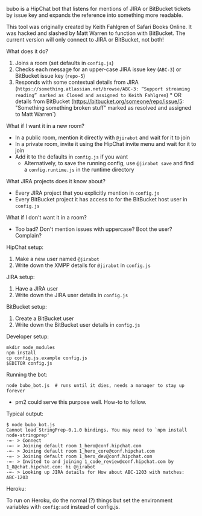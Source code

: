bubo is a HipChat bot that listens for mentions of JIRA or BitBucket tickets by issue key and expands the
reference into something more readable.

This tool was originally created by Keith Fahlgren of Safari Books Online. It was hacked and slashed by
Matt Warren to function with BitBucket. The current version will only connect to JIRA or BitBucket,
not both!

What does it do?

  1. Joins a room (set defaults in `config.js`)
  1. Checks each message for an upper-case JIRA issue key (`ABC-3`) or BitBucket issue key (`repo-5`)
  1. Responds with some contextual details from JIRA (`https://something.atlassian.net/browse/ABC-3: “Support streaming reading” marked as Closed and assigned to Keith Fahlgren`)
    * OR details from BitBucket (https://bitbucket.org/someone/repo/issue/5: "Something something broken stuff" marked as resolved and assigned to Matt Warren`)

What if I want it in a new room?

  * In a public room, mention it directly with `@jirabot` and wait for it to join
  * In a private room, invite it using the HipChat invite menu and wait for it to join
  * Add it to the defaults in `config.js` if you want
    * Alternatively, to save the running config, use `@jirabot save` and find a `config.runtime.js` in the runtime directory

What JIRA projects does it know about?
  
  * Every JIRA project that you explicitly mention in `config.js`
  * Every BitBucket project it has access to for the BitBucket host user in `config.js`

What if I don't want it in a room?

  * Too bad? Don't mention issues with uppercase? Boot the user? Complain?

HipChat setup:

  1. Make a new user named `@jirabot`
  1. Write down the XMPP details for `@jirabot` in `config.js`

JIRA setup:

  1. Have a JIRA user
  1. Write down the JIRA user details in `config.js`

BitBucket setup:

  1. Create a BitBucket user
  1. Write down the BitBucket user details in `config.js`

Developer setup:

    mkdir node_modules
    npm install
    cp config.js.example config.js
    $EDITOR config.js

Running the bot:

    node bubo_bot.js  # runs until it dies, needs a manager to stay up forever
 * pm2 could serve this purpose well. How-to to follow.

Typical output:

    $ node bubo_bot.js
    Cannot load StringPrep-0.1.0 bindings. You may need to `npm install node-stringprep'
    -=- > Connect
    -=- > Joining default room 1_hero@conf.hipchat.com
    -=- > Joining default room 1_hero_core@conf.hipchat.com
    -=- > Joining default room 1_hero_dev@conf.hipchat.com
    -=- > Invited to and joining 1_code_review@conf.hipchat.com by 1_8@chat.hipchat.com: hi @jirabot 
    -=- > Looking up JIRA details for How about ABC-1203 with matches: ABC-1203

Heroku:

To run on Heroku, do the normal (?) things but set the environment variables with `config:add` instead of config.js.
